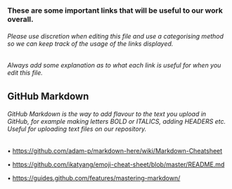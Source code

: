 ### These are some important links that will be useful to our work overall. 
###### Please use discretion when editing this file and use a categorising method so we can keep track of the usage of the links displayed.
###### Always add some explanation as to what each link is useful for when you edit this file.
## GitHub Markdown 
######  GitHub Markdown is the way to add flavour to the text you upload in GitHub, for example making letters BOLD or ITALICS, adding HEADERS etc. Useful for uploading text files on our repository.
• https://github.com/adam-p/markdown-here/wiki/Markdown-Cheatsheet

• https://github.com/ikatyang/emoji-cheat-sheet/blob/master/README.md

• https://guides.github.com/features/mastering-markdown/
